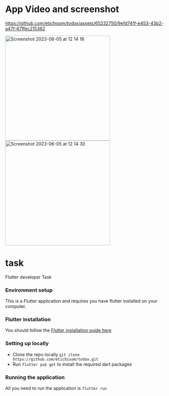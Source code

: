 # App Video and screenshot

https://github.com/etichisom/todox/assets/65232750/9efd741f-e453-43b2-a47f-67ffec215362


<img width="333" alt="Screenshot 2023-06-05 at 12 14 18" src="https://github.com/etichisom/todox/assets/65232750/79f9c569-ca39-4d85-8c85-fdf483665afc">

<img width="333" alt="Screenshot 2023-06-05 at 12 14 30" src="https://github.com/etichisom/todox/assets/65232750/b290051e-fb7d-4613-8435-560e8d26c384">



# task

Flutter developer Task

### Environment setup
This is a Flutter application and requires you have flutter installed on your computer.

### Flutter installation
You should follow the [Flutter installation guide here](https://flutter.dev/docs/get-started/install)

### Setting up locally
- Clone the repo locally `git clone https://github.com/etichisom/todox.git `
- Run `flutter pub get` to install the required dart packages

### Running the application
All you need to run the application is `flutter run`

